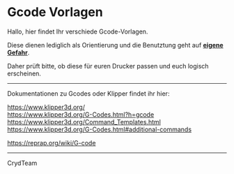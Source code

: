 # Gcode Vorlagen

Hallo,
hier findet Ihr verschiede Gcode-Vorlagen.
  
Diese dienen lediglich als Orientierung und die Benutztung 
geht auf <u>**eigene Gefahr**</u>.
  
Daher prüft bitte, ob diese für euren Drucker passen und euch logisch erscheinen.


--- 
Dokumentationen zu Gcodes oder Klipper findet ihr hier:
  
https://www.klipper3d.org/  
https://www.klipper3d.org/G-Codes.html?h=gcode  
https://www.klipper3d.org/Command_Templates.html  
https://www.klipper3d.org/G-Codes.html#additional-commands  

https://reprap.org/wiki/G-code   
  
  
  
-------------------------------
CrydTeam
  
